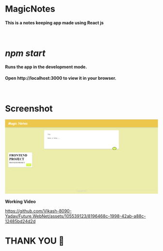 ﻿# MagicNotes
#### This is a notes keeping app made using React js

<br>

# *npm start*
#### Runs the app in the development mode.
#### Open http://localhost:3000 to view it in your browser.

<br>

# Screenshot
![Magic_Notes](magicNotes.png)


**Working Video**

https://github.com/Vikash-8090-Yadav/Future.WebNet/assets/105539123/8196468c-1998-42ab-a88c-12485bd24d2d

# THANK YOU 🙂
